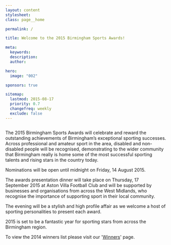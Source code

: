 ```yaml
---
layout: content
stylesheet:
class: page__home

permalink: /

title: Welcome to the 2015 Birmingham Sports Awards!

meta:
  keywords:
  description:
  author:

hero:
  image: "002"

sponsors: true

sitemap:
  lastmod: 2015-08-17
  priority: 0.7
  changefreq: weekly
  exclude: false
---
```


<img class="image__responsive box" src="{{ site.media }}/images/winners-by-media-wall.jpg" alt="">

The 2015 Birmingham Sports Awards will celebrate and reward the outstanding achievements of Birmingham&rsquo;s exceptional sporting successes. Across professional and amateur sport in the area, disabled and non-disabled people will be recognised, demonstrating to the wider community that Birmingham really is home some of the most successful sporting talents and rising stars in the country today.

Nominations will be open until midnight on Friday, 14 August 2015.

The awards presentation dinner will take place on Thursday, 17&nbsp; September&nbsp;2015 at Aston Villa Football Club and will be supported by businesses and organisations from across the West Midlands, who recognise the importance of supporting sport in their local community.

The evening will be a stylish and high profile affair as we welcome a host of sporting personalities to present each award.

2015 is set to be a fantastic year for sporting stars from across the Birmingham region.

To view the 2014 winners list please visit our '<a href="//www.birminghamsportsawards.co.uk/2014/winners/">Winners</a>' page.
